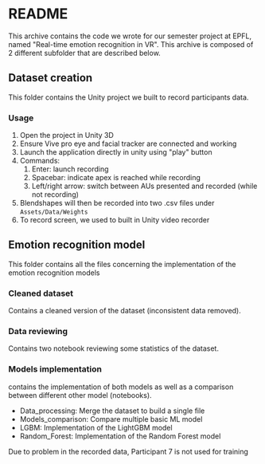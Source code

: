 # README

This archive contains the code we wrote for our semester project at EPFL, named "Real-time emotion recognition in VR". This archive is composed of 2 different subfolder that are described below.

## Dataset creation

This folder contains the Unity project we built to record participants data.

### Usage

1. Open the project in Unity 3D
1. Ensure Vive pro eye and facial tracker are connected and working
1. Launch the application directly in unity using "play" button
1. Commands:
   1. Enter: launch recording
   1. Spacebar: indicate apex is reached while recording 
   1. Left/right arrow: switch between AUs presented and recorded (while not recording)
1. Blendshapes will then be recorded into two .csv files under ``Assets/Data/Weights``
1. To record screen, we used to built in Unity video recorder

## Emotion recognition model

This folder contains all the files concerning the implementation of the emotion recognition models

### Cleaned dataset

Contains a cleaned version of the dataset (inconsistent data removed). 

### Data reviewing

Contains two notebook reviewing some statistics of the dataset.

### Models implementation 

contains the implementation of both models as well as a comparison between different other model (notebooks).

- Data_processing: Merge the dataset to build a single file
- Models_comparison: Compare multiple basic ML model
- LGBM: Implementation of the LightGBM model
- Random_Forest: Implementation of the Random Forest model

Due to problem in the recorded data, Participant 7 is not used for training

